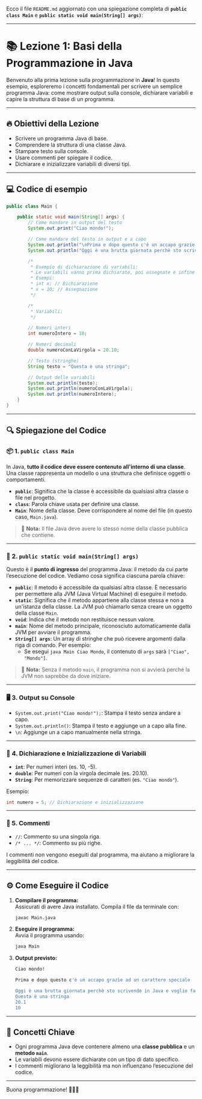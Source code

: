 Ecco il file `README.md` aggiornato con una spiegazione completa di **`public class Main`** e **`public static void main(String[] args)`**:

---

# 📚 Lezione 1: Basi della Programmazione in Java

Benvenuto alla prima lezione sulla programmazione in **Java**! In questo esempio, esploreremo i concetti fondamentali per scrivere un semplice programma Java: come mostrare output sulla console, dichiarare variabili e capire la struttura di base di un programma.

---

## 🔥 Obiettivi della Lezione

- Scrivere un programma Java di base.
- Comprendere la struttura di una classe Java.
- Stampare testo sulla console.
- Usare commenti per spiegare il codice.
- Dichiarare e inizializzare variabili di diversi tipi.

---

## 💻 Codice di esempio

```java
public class Main {

    public static void main(String[] args) {
        // Come mandare in output del testo
        System.out.print("Ciao mondo!");

        // Come mandare del testo in output e a capo
        System.out.println("\nPrima e dopo questo c'è un accapo grazie ad un carattere speciale \n");
        System.out.println("Oggi è una brutta giornata perchè sto scrivendo in Java e voglio farmi male!");

        /*
         * Esempio di dichiarazione di variabili:
         * Le variabili vanno prima dichiarate, poi assegnate e infine inizializzate.
         * Esempi:
         * int x; // Dichiarazione
         * x = 10; // Assegnazione
         */

        /*
         * Variabili:
         */

        // Numeri interi
        int numeroIntero = 10;

        // Numeri decimali
        double numeroConLaVirgola = 20.10;

        // Testo (stringhe)
        String testo = "Questa è una stringa";

        // Output delle variabili
        System.out.println(testo);
        System.out.println(numeroConLaVirgola);
        System.out.println(numeroIntero);
    }
}
```

---

## 🔍 Spiegazione del Codice

### 📦 1. **`public class Main`**

In Java, **tutto il codice deve essere contenuto all'interno di una classe**. Una classe rappresenta un modello o una struttura che definisce oggetti o comportamenti.

- **`public`**: Significa che la classe è accessibile da qualsiasi altra classe o file nel progetto.
- **`class`**: Parola chiave usata per definire una classe.
- **`Main`**: Nome della classe. Deve corrispondere al nome del file (in questo caso, `Main.java`).

> 🔑 **Nota:** Il file Java deve avere lo stesso nome della classe pubblica che contiene.

---

### 🚀 2. **`public static void main(String[] args)`**

Questo è il **punto di ingresso** del programma Java: il metodo da cui parte l’esecuzione del codice. Vediamo cosa significa ciascuna parola chiave:

- **`public`**: Il metodo è accessibile da qualsiasi altra classe. È necessario per permettere alla JVM (Java Virtual Machine) di eseguire il metodo.
- **`static`**: Significa che il metodo appartiene alla classe stessa e non a un'istanza della classe. La JVM può chiamarlo senza creare un oggetto della classe `Main`.
- **`void`**: Indica che il metodo non restituisce nessun valore.
- **`main`**: Nome del metodo principale, riconosciuto automaticamente dalla JVM per avviare il programma.
- **`String[] args`**: Un array di stringhe che può ricevere argomenti dalla riga di comando. Per esempio:
  - Se esegui `java Main Ciao Mondo`, il contenuto di `args` sarà `["Ciao", "Mondo"]`.

> 🔑 **Nota:** Senza il metodo `main`, il programma non si avvierà perché la JVM non saprebbe da dove iniziare.

---

### 🖥️ 3. **Output su Console**

- `System.out.print("Ciao mondo!");`: Stampa il testo senza andare a capo.
- `System.out.println()`: Stampa il testo e aggiunge un a capo alla fine.
- `\n`: Aggiunge un a capo manualmente nella stringa.

---

### 📝 4. **Dichiarazione e Inizializzazione di Variabili**

- **`int`**: Per numeri interi (es. 10, -5).
- **`double`**: Per numeri con la virgola decimale (es. 20.10).
- **`String`**: Per memorizzare sequenze di caratteri (es. `"Ciao mondo"`).

Esempio:

```java
int numero = 5; // Dichiarazione e inizializzazione
```

---

### 💬 5. **Commenti**

- `//`: Commento su una singola riga.
- `/* ... */`: Commento su più righe.

I commenti non vengono eseguiti dal programma, ma aiutano a migliorare la leggibilità del codice.

---

## ⚙️ Come Eseguire il Codice

1. **Compilare il programma:**  
   Assicurati di avere Java installato. Compila il file da terminale con:

   ```bash
   javac Main.java
   ```

2. **Eseguire il programma:**  
   Avvia il programma usando:

   ```bash
   java Main
   ```

3. **Output previsto:**

   ```bash
   Ciao mondo!

   Prima e dopo questo c'è un accapo grazie ad un carattere speciale 

   Oggi è una brutta giornata perchè sto scrivendo in Java e voglio farmi male!
   Questa è una stringa
   20.1
   10
   ```

---

## 📌 Concetti Chiave

- Ogni programma Java deve contenere almeno una **classe pubblica** e un **metodo `main`**.
- Le variabili devono essere dichiarate con un tipo di dato specifico.
- I commenti migliorano la leggibilità ma non influenzano l’esecuzione del codice.

---

Buona programmazione! 👨‍💻✨